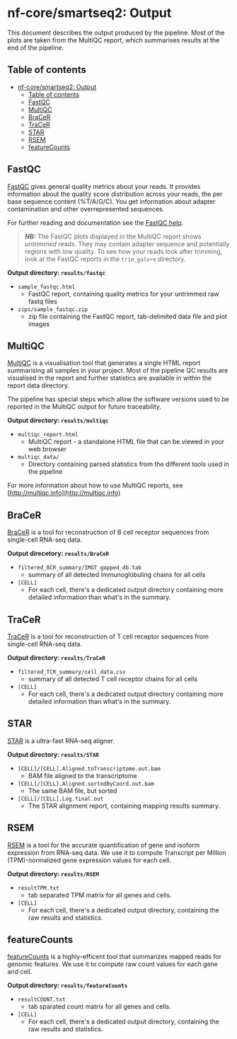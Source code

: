 # nf-core/smartseq2: Output

This document describes the output produced by the pipeline. Most of the plots are taken from the MultiQC report, which summarises results at the end of the pipeline.

## Table of contents

- [nf-core/smartseq2: Output](#nf-coresmartseq2-output)
  - [Table of contents](#table-of-contents)
  - [FastQC](#fastqc)
  - [MultiQC](#multiqc)
  - [BraCeR](#bracer)
  - [TraCeR](#tracer)
  - [STAR](#star)
  - [RSEM](#rsem)
  - [featureCounts](#featurecounts)

## FastQC

[FastQC](http://www.bioinformatics.babraham.ac.uk/projects/fastqc/) gives general quality metrics about your reads. It provides information about the quality score distribution across your reads, the per base sequence content (%T/A/G/C). You get information about adapter contamination and other overrepresented sequences.

For further reading and documentation see the [FastQC help](http://www.bioinformatics.babraham.ac.uk/projects/fastqc/Help/).

> **NB:** The FastQC plots displayed in the MultiQC report shows _untrimmed_ reads. They may contain adapter sequence and potentially regions with low quality. To see how your reads look after trimming, look at the FastQC reports in the `trim_galore` directory.

**Output directory: `results/fastqc`**

- `sample_fastqc.html`
  - FastQC report, containing quality metrics for your untrimmed raw fastq files
- `zips/sample_fastqc.zip`
  - zip file containing the FastQC report, tab-delimited data file and plot images

## MultiQC

[MultiQC](http://multiqc.info) is a visualisation tool that generates a single HTML report summarising all samples in your project. Most of the pipeline QC results are visualised in the report and further statistics are available in within the report data directory.

The pipeline has special steps which allow the software versions used to be reported in the MultiQC output for future traceability.

**Output directory: `results/multiqc`**

- `multiqc_report.html`
  - MultiQC report - a standalone HTML file that can be viewed in your web browser
- `multiqc_data/`
  - Directory containing parsed statistics from the different tools used in the pipeline

For more information about how to use MultiQC reports, see [http://multiqc.info](http://multiqc.info)

## BraCeR

[BraCeR](https://github.com/Teichlab/bracer) is a tool for reconstruction of B cell receptor sequences from single-cell RNA-seq data.

**Output direcetory: `results/BraCeR`**

- `filtered_BCR_summary/IMGT_gapped_db.tab`
  - summary of all detected Immunoglobuling chains for all cells
- `[CELL]`
  - For each cell, there's a dedicated output directory containing more detailed information than what's in the summary.

## TraCeR

[TraCeR](https://github.com/Teichlab/tracer) is a tool for reconstruction of T cell receptor sequences from single-cell RNA-seq data.

**Output directory: `results/TraCeR`**

- `filtered_TCR_summary/cell_data.csv`
  - summary of all detected T cell receptor chains for all cells
- `[CELL]`
  - For each cell, there's a dedicated output directory containing more detailed information than what's in the summary.

## STAR

[STAR](https://github.com/alexdobin/STAR) is a ultra-fast RNA-seq aligner.

**Output directory: `results/STAR`**

- `[CELL]/[CELL].Aligned.toTranscriptome.out.bam`
  - BAM file aligned to the transcriptome
- `[CELL]/[CELL].Aligned.sortedByCoord.out.bam`
  - The same BAM file, but sorted
- `[CELL]/[CELL].Log.final.out`
  - The STAR alignment report, containing mapping results summary.

## RSEM

[RSEM](https://github.com/deweylab/RSEM) is a tool for the accurate quantification of gene and isoform expression
from RNA-seq data. We use it to compute Transcript per Million (TPM)-normalized gene expression
values for each cell.

**Output directory: `results/RSEM`**

- `resultTPM.txt`
  - tab separated TPM matrix for all genes and cells.
- `[CELL]`
  - For each cell, there's a dedicated output directory, containing the raw results and statistics.

## featureCounts

[featureCounts](http://bioinf.wehi.edu.au/featureCounts/) is a highly-efficent tool that summarizes
mapped reads for genomic features. We use it to compute raw count values for each gene and cell.

**Output directory: `results/featureCounts`**

- `resultCOUNT.txt`
  - tab sparated count matrix for all genes and cells.
- `[CELL]`
  - For each cell, there's a dedicated output directory, containing the raw results and statistics.
